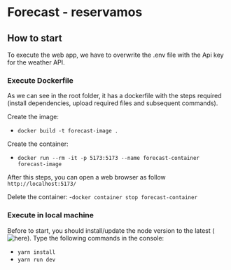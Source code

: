 # Forecast - reservamos

## How to start
To execute the web app, we have to overwrite the .env file with the Api key for the weather API.

### Execute Dockerfile
As we can see in the root folder, it has a dockerfile with the steps required (install dependencies, upload required files and subsequent commands).

Create the image:
- `docker build -t forecast-image .`

Create the container:
- `docker run --rm -it -p 5173:5173 --name forecast-container forecast-image`

After this steps, you can open a web browser as follow `http://localhost:5173/`

Delete the container:
-`docker container stop forecast-container ` 

### Execute in local machine
Before to start, you should install/update the node version to the latest (![here](https://nodejs.org/en)). Type the following commands in the console:

- `yarn install`
- `yarn run dev`